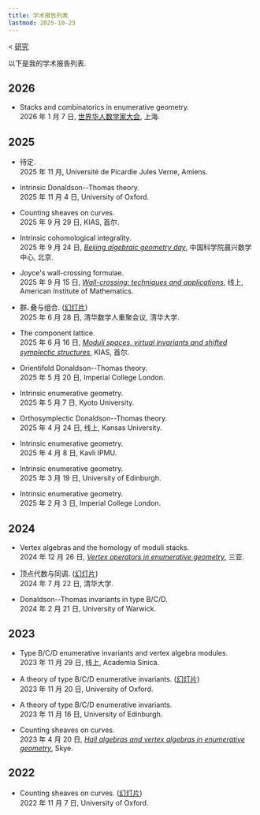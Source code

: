 ```yaml
---
title: 学术报告列表
lastmod: 2025-10-23
---
```


< [研究](/zh-cn/research)

以下是我的学术报告列表.

## 2026

- Stacks and combinatorics in enumerative geometry.\
  2026 年 1 月 7 日, [世界华人数学家大会](https://2025iccm.simis.cn/site/), 上海.

## 2025

- 待定.\
  2025 年 11 月, Université de Picardie Jules Verne, Amiens.

- Intrinsic Donaldson--Thomas theory.\
  2025 年 11 月 4 日, University of Oxford.

- Counting sheaves on curves.\
  2025 年 9 月 29 日, KIAS, 首尔.

- Intrinsic cohomological integrality.\
  2025 年 9 月 24 日,
  [_Beijing algebraic geometry day_](http://www.mcm.ac.cn/events/programs/202509/t20250917_774061.html),
  中国科学院晨兴数学中心, 北京.

- Joyce's wall-crossing formulae.\
  2025 年 9 月 15 日, _[Wall-crossing: techniques and applications](https://aimath.org/workshops/wallcrossing/)_, 线上, American Institute of Mathematics.

- 群､叠与组合.
  ([幻灯片](/pdf/20250628-tsinghua.pdf))\
  2025 年 6 月 28 日, 清华数学人重聚会议, 清华大学.

- The component lattice.\
  2025 年 6 月 16 日, [_Moduli spaces, virtual invariants and shifted symplectic structures_](http://events.kias.re.kr/h/WMV25/), KIAS, 首尔.

- Orientifold Donaldson--Thomas theory.\
  2025 年 5 月 20 日, Imperial College London.

- Intrinsic enumerative geometry.\
  2025 年 5 月 7 日, Kyoto University.

- Orthosymplectic Donaldson--Thomas theory.\
  2025 年 4 月 24 日, 线上, Kansas University.

- Intrinsic enumerative geometry.\
  2025 年 4 月 8 日, Kavli IPMU.

- Intrinsic enumerative geometry.\
  2025 年 3 月 19 日, University of Edinburgh.

- Intrinsic enumerative geometry.\
  2025 年 2 月 3 日, Imperial College London.

## 2024

- Vertex algebras and the homology of moduli stacks.\
  2024 年 12 月 26 日, [_Vertex operators in enumerative geometry_](https://www.tsimf.cn/meeting/detail?id=389), 三亚.

- 顶点代数与同调.
  ([幻灯片](/pdf/20240722-tsinghua.pdf))\
  2024 年 7 月 22 日, 清华大学.

- Donaldson--Thomas invariants in type B/C/D.\
  2024 年 2 月 21 日, University of Warwick.

## 2023

- Type B/C/D enumerative invariants and vertex algebra modules.\
  2023 年 11 月 29 日, 线上, Academia Sinica.

- A theory of type B/C/D enumerative invariants.
  ([幻灯片](/pdf/20231120-self-dual.pdf))\
  2023 年 11 月 20 日, University of Oxford.

- A theory of type B/C/D enumerative invariants.\
  2023 年 11 月 16 日, University of Edinburgh.

- Counting sheaves on curves.\
  2023 年 4 月 20 日, [_Hall algebras and vertex algebras in enumerative geometry_](https://www.maths.ed.ac.uk/~lhenneca/Skye2023.html), Skye.

## 2022

- Counting sheaves on curves.
  ([幻灯片](/pdf/20221107-curves.pdf))\
  2022 年 11 月 7 日, University of Oxford.
